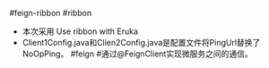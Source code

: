 #feign-ribbon
#ribbon
- 本次采用 Use ribbon with Eruka
- Client1Config.java和Clien2Config.java是配置文件将PingUrl替换了NoOpPing。
#feign
#通过@FeignClient实现微服务之间的通信。